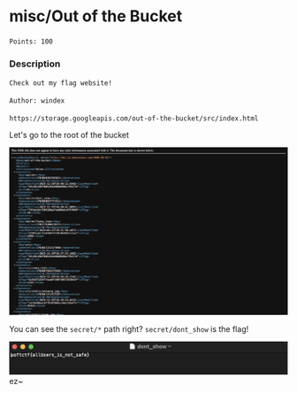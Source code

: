 
# misc/Out of the Bucket
`Points: 100`

### Description
```
Check out my flag website!

Author: windex

https://storage.googleapis.com/out-of-the-bucket/src/index.html
```

Let's go to the root of the bucket

![root of the bucket.xml](img/image.png)

You can see the `secret/*` path right? `secret/dont_show` is the flag!

![flag.txt](img/flag.png)
ez~